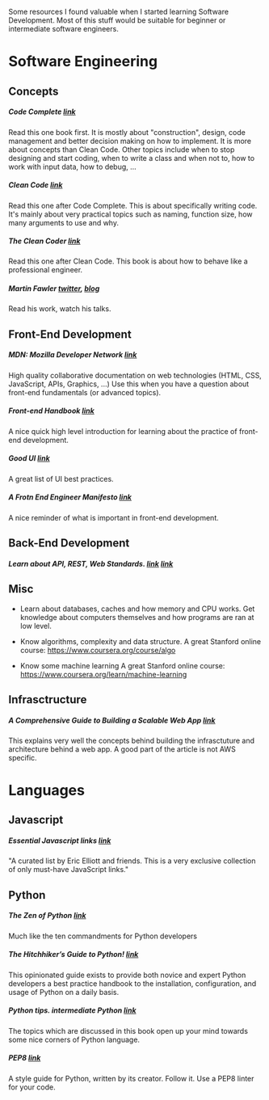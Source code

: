 Some resources I found valuable when I started learning Software Development.
Most of this stuff would be suitable for beginner or intermediate software engineers.


# Software Engineering


## Concepts


##### Code Complete [link](http://www.amazon.com/Code-Complete-Practical-Handbook-Construction/dp/0735619670)

Read this one book first.
It is mostly about "construction", design, code management and better decision making on how to implement. It is more about concepts than Clean Code. Other topics include when to stop designing and start coding, when to write a class and when not to, how to work with input data, how to debug, ...


##### Clean Code [link](http://www.amazon.com/Clean-Code-Handbook-Software-Craftsmanship/dp/0132350882)

Read this one after Code Complete.
This is about specifically writing code. It's mainly about very practical topics such as naming, function size, how many arguments to use and why.


##### The Clean Coder [link](http://www.amazon.com/The-Clean-Coder-Professional-Programmers/dp/0137081073)

Read this one after Clean Code.
This book is about how to behave like a professional engineer.

##### Martin Fawler [twitter](https://twitter.com/martinfowler), [blog](http://www.martinfowler.com/)

Read his work, watch his talks.

## Front-End Development


##### MDN: Mozilla Developer Network [link](https://developer.mozilla.org/en-US/docs/Web.)

High quality collaborative documentation on web technologies (HTML, CSS, JavaScript, APIs, Graphics, ...)
Use this when you have a question about front-end fundamentals (or advanced topics).


##### Front-end Handbook [link](https://www.gitbook.com/book/frontendmasters/front-end-handbook/details)

A nice quick high level introduction for learning about the practice of front-end development.


##### Good UI [link](http://www.goodui.org/)

A great list of UI best practices.

##### A Frotn End Engineer Manifesto [link](http://f2em.com/)

A nice reminder of what is important in front-end development.


## Back-End Development


##### Learn about API, REST, Web Standards. [link](http://codeplanet.io/principles-good-restful-api-design/) [link](http://jsonapi.org/)


## Misc

 - Learn about databases, caches and how memory and CPU works. Get knowledge about computers themselves and how programs are ran at low level.

 - Know algorithms, complexity and data structure.
A great Stanford online course: https://www.coursera.org/course/algo

 - Know some machine learning
A great Stanford online course: https://www.coursera.org/learn/machine-learning


## Infrasctructure


##### A Comprehensive Guide to Building a Scalable Web App [link](https://www.airpair.com/aws/posts/building-a-scalable-web-app-on-amazon-web-services-p1)

This explains very well the concepts behind building the infrasctuture and architecture behind a web app. A good part of the article is not AWS specific.


# Languages


## Javascript


##### Essential Javascript links [link](https://github.com/ericelliott/essential-javascript-links#essential-javascript-links)

"A curated list by Eric Elliott and friends. This is a very exclusive collection of only must-have JavaScript links."


## Python


##### The Zen of Python [link](https://www.python.org/dev/peps/pep-0020/)

Much like the ten commandments for Python developers


##### The Hitchhiker’s Guide to Python! [link](http://docs.python-guide.org/en/latest/)

This opinionated guide exists to provide both novice and expert Python developers a best practice handbook to the installation, configuration, and usage of Python on a daily basis.


##### Python tips. intermediate Python [link](http://book.pythontips.com/en/latest/)

The topics which are discussed in this book open up your mind towards some nice corners of Python language.


##### PEP8 [link](https://www.python.org/dev/peps/pep-0008/)

A style guide for Python, written by its creator. Follow it. Use a PEP8 linter for your code.

